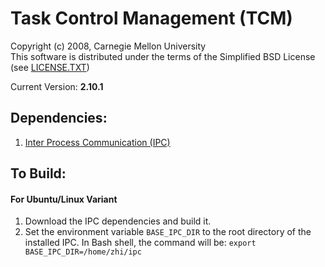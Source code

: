 # Task Control Management (TCM)
Copyright (c) 2008, Carnegie Mellon University  
This software is distributed under the terms of the Simplified BSD License (see [LICENSE.TXT](LICENSE.TXT))

Current Version: **2.10.1**

## Dependencies:
1. [Inter Process Communication (IPC)](https://github.com/cmu-tbd/ipc)

## To Build:
#### For Ubuntu/Linux Variant 
1. Download the IPC dependencies and build it.
2. Set the environment variable `BASE_IPC_DIR` to the root directory of the installed IPC. In Bash shell, the command will be: `export BASE_IPC_DIR=/home/zhi/ipc`